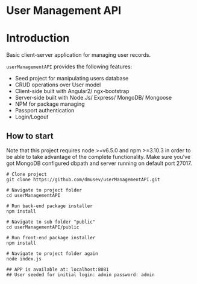 # User Management API

# Introduction
Basic client-server application for managing user records.

`userManagementAPI` provides the following features:
- Seed project for manipulating users database
- CRUD operations over User model
- Client-side built with Angular2/ ngx-bootstrap
- Server-side built with Node.Js/ Express/ MongoDB/ Mongoose
- NPM for package managing
- Passport authentication
- Login/Logout


## How to start
Note that this project requires node >=v6.5.0 and npm >=3.10.3 in order to be able to take advantage of the complete functionality.
Make sure you've got MongoDB configured dbpath and server running on default port 27017.

```
# Clone project
git clone https://github.com/dmusev/userManagementAPI.git

# Navigate to project folder
cd userManagementAPI

# Run back-end package installer
npm install

# Navigate to sub folder "public"
cd userManagementAPI/public

# Run front-end package installer
npm install

# Navigate to project folder again
node index.js

## APP is available at: localhost:8081
## User seeded for initial login: admin password: admin


```
